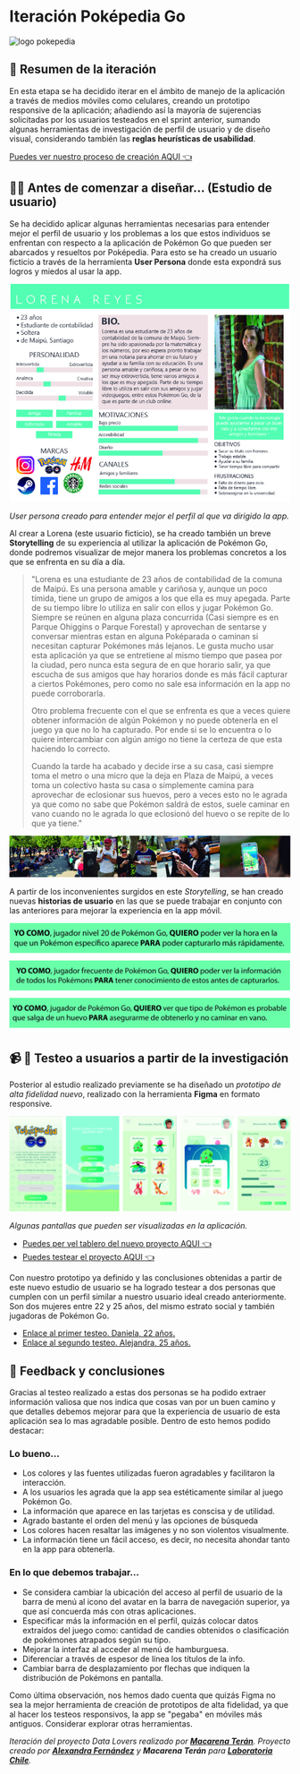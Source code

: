 # Iteración Poképedia Go

![logo pokepedia](pokepedia-logo.png)

## 📄 Resumen de la iteración 
En esta etapa se ha decidido iterar en el ámbito de manejo de la aplicación a través de medios móviles como celulares, creando un prototipo responsive de la aplicación; añadiendo así la mayoría de sujerencias solicitadas por los usuarios testeados en el sprint anterior, sumando algunas herramientas de investigación de perfil de usuario y de diseño visual, considerando también las **reglas heurísticas de usabilidad**. 

[Puedes ver nuestro proceso de creación AQUI 👈](https://github.com/ivonneflowers/SCL008-data-lovers)


## 👩👨 Antes de comenzar a diseñar... (Estudio de usuario) 

Se ha decidido aplicar algunas herramientas necesarias para entender mejor el perfil de usuario y los problemas a los que estos individuos se enfrentan con respecto a la aplicación de Pokémon Go que pueden ser abarcados y resueltos por Poképedia. 
Para esto se ha creado un usuario ficticio a través de la herramienta **User Persona** donde esta expondrá sus logros y miedos al usar la app. 

![user persona](user-persona-pokepedia.jpg)

*User persona creado para entender mejor el perfil al que va dirigido la app.*

Al crear a Lorena (este usuario ficticio), se ha creado también un breve **Storytelling** de su experiencia al utilizar la aplicación de Pokémon Go, donde podremos visualizar de mejor manera los problemas concretos a los que se enfrenta en su día a día. 


> "Lorena es una estudiante de 23 años de contabilidad de la comuna de Maipú. Es una persona amable y cariñosa y, aunque un poco tímida, tiene un grupo de amigos a los que ella es muy apegada. Parte de su tiempo libre lo utiliza en salir con ellos y jugar Pokémon Go. Siempre se reúnen en alguna plaza concurrida (Casi siempre es en Parque Ohiggins o Parque Forestal) y aprovechan de sentarse y conversar mientras estan en alguna Poképarada o caminan si necesitan capturar Pokémones más lejanos. 
Le gusta mucho usar esta aplicación ya que se entretiene al mismo tiempo que pasea por la ciudad, pero nunca esta segura de en que horario salir, ya que escucha de sus amigos que hay horarios donde es más fácil capturar a ciertos Pokémones, pero como no sale esa información en la app no puede corroborarla.
>
> Otro problema frecuente con el que se enfrenta es que a veces quiere obtener información de algún Pokémon y no puede obtenerla en el juego ya que no lo ha capturado. Por ende si se lo encuentra o lo quiere intercambiar con algún amigo no tiene la certeza de que esta haciendo lo correcto. 
>
>Cuando la tarde ha acabado y decide irse a su casa, casi siempre toma el metro o una micro que la deja en Plaza de Maipú, a veces toma un colectivo hasta su casa o simplemente camina para aprovechar de eclosionar sus huevos, pero a veces esto no le agrada ya que como no sabe que Pokémon saldrá de estos, suele caminar en vano cuando no le agrada lo que eclosionó del huevo o se repite de lo que ya tiene."

![pokemon jugadores](pokemon-go-players-01.jpg)

A partir de los inconvenientes surgidos en este *Storytelling*, se han creado nuevas **historias de usuario** en las que se puede trabajar en conjunto con las anteriores para mejorar la experiencia en la app móvil. 

![Historias de usuario](historias-de-usuario-new.jpg)


## 📹 📱 Testeo a usuarios a partir de la investigación 

Posterior al estudio realizado previamente se ha diseñado un *prototipo de alta fidelidad nuevo*, realizado con la herramienta **Figma** en formato responsive.  

![Pantallas Pokepedia Go](pantallas-pokepedia-go.jpg)

*Algunas pantallas que pueden ser visualizadas en la aplicación.*

+ [Puedes per vel tablero del nuevo proyecto AQUI 👈](https://www.figma.com/file/XkstWYBUZWyhdhF9yQm9Jyue/POKEPEDIA-RESPONSIVE?node-id=0%3A1) 
+ [Puedes testear el proyecto AQUI 👈](https://www.figma.com/proto/XkstWYBUZWyhdhF9yQm9Jyue/POKEPEDIA-RESPONSIVE?node-id=1%3A2&scaling=scale-down)

Con nuestro prototipo ya definido y las conclusiones obtenidas a partir de este nuevo estudio de usuario se ha logrado testear a dos personas que cumplen con un perfil similar a nuestro usuario ideal creado anteriormente. Son dos mujeres  entre 22 y 25 años, del mismo estrato social y también jugadoras de Pokémon Go. 

+ [Enlace al primer testeo. Daniela, 22 años.]()
+ [Enlace al segundo testeo. Alejandra, 25 años.]()

## 📝 Feedback y conclusiones 

Gracias al testeo realizado a estas dos personas se ha podido extraer información valiosa que nos indica que cosas van por un buen camino y que detalles debemos mejorar para que la experiencia de usuario de esta aplicación sea lo mas agradable posible. Dentro de esto hemos podido destacar: 

### Lo bueno... 

+ Los colores y las fuentes utilizadas fueron agradables y facilitaron la interacción.
+ A los usuarios les agrada que la app sea estéticamente similar al juego Pokémon Go. 
+ La información que aparece en las tarjetas es conscisa y de utilidad. 
+ Agrado bastante el orden del menú y las opciones de búsqueda 
+ Los colores hacen resaltar las imágenes y no son violentos visualmente. 
+ La información tiene un fácil acceso, es decir, no necesita ahondar tanto en la app para obtenerla. 

### En lo que debemos trabajar...

+ Se considera cambiar la ubicación del acceso al perfil de usuario de la barra de menú al icono del avatar en la barra de navegación superior, ya que así concuerda más con otras aplicaciones. 
+ Especificar más la información en el perfil, quizás colocar datos extraídos del juego como: cantidad de candies obtenidos o clasificación de pokémones atrapados según su tipo. 
+ Mejorar la interfaz al acceder al menú de hamburguesa. 
+ Diferenciar a través de espesor de línea los títulos de la info. 
+ Cambiar barra de desplazamiento por flechas que indiquen la distribución de Pokémons en pantalla. 

Como última observación, nos hemos dado cuenta que quizás Figma no sea la mejor herramienta de creación de prototipos de alta fidelidad, ya que al hacer los testeos responsivos, la app se "pegaba" en móviles más antiguos. Considerar explorar otras herramientas. 


*Iteración del proyecto Data Lovers realizado por [**Macarena Terán**](https://github.com/ivonneflowers). Proyecto creado por [**Alexandra Fernández**](https://github.com/aleisabl) y **Macarena Terán** para [**Laboratoria Chile**](https://github.com/Laboratoria).* 
